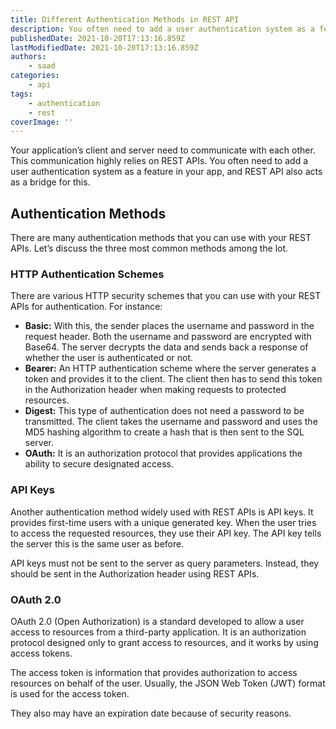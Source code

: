 ```yaml
---
title: Different Authentication Methods in REST API
description: You often need to add a user authentication system as a feature in your app, and REST API also acts as a bridge for this.
publishedDate: 2021-10-20T17:13:16.859Z
lastModifiedDate: 2021-10-20T17:13:16.859Z
authors:
    - saad
categories:
    - api
tags:
    - authentication
    - rest
coverImage: ''
---
```


<Lead>
	Your application’s client and server need to communicate with each other.
	This communication highly relies on REST APIs. You often need to add a user
	authentication system as a feature in your app, and REST API also acts as a
	bridge for this.
</Lead>

## Authentication Methods

There are many authentication methods that you can use with your REST APIs. Let’s discuss the three most common methods among the lot.

### HTTP Authentication Schemes

There are various HTTP security schemes that you can use with your REST APIs for authentication. For instance:

-   **Basic:** With this, the sender places the username and password in the request header. Both the username and password are encrypted with Base64. The server decrypts the data and sends back a response of whether the user is authenticated or not.
-   **Bearer:** An HTTP authentication scheme where the server generates a token and provides it to the client. The client then has to send this token in the Authorization header when making requests to protected resources.
-   **Digest:** This type of authentication does not need a password to be transmitted. The client takes the username and password and uses the MD5 hashing algorithm to create a hash that is then sent to the SQL server.
-   **OAuth:** It is an authorization protocol that provides applications the ability to secure designated access.

### API Keys

Another authentication method widely used with REST APIs is API keys. It provides first-time users with a unique generated key. When the user tries to access the requested resources, they use their API key. The API key tells the server this is the same user as before.

<Callout>
	API keys must not be sent to the server as query parameters. Instead, they
	should be sent in the Authorization header using REST APIs.
</Callout>

### OAuth 2.0

OAuth 2.0 (Open Authorization) is a standard developed to allow a user access to resources from a third-party application. It is an authorization protocol designed only to grant access to resources, and it works by using access tokens.

The access token is information that provides authorization to access resources on behalf of the user. Usually, the JSON Web Token (JWT) format is used for the access token.

<Callout type="warning">
	They also may have an expiration date because of security reasons.
</Callout>
